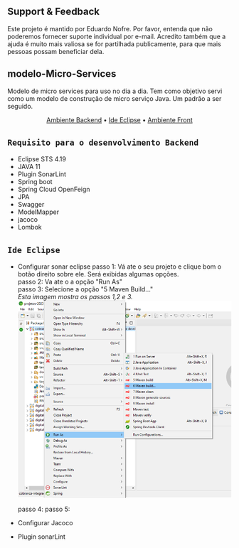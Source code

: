 ## Support & Feedback<BR>
Este projeto é mantido por Eduardo Nofre. Por favor, entenda que não poderemos fornecer suporte individual por e-mail. Acredito também que a ajuda é muito mais valiosa se for partilhada publicamente, para que mais pessoas possam beneficiar dela.

## modelo-Micro-Services
Modelo de micro services para uso no dia  a dia.
Tem como objetivo servi como um modelo de construção de micro serviço Java. Um padrão a ser seguido.

<p align="center">
   <a href="#ambiente-dev-backend">Ambiente Backend</a> •
   <a href="#infra-estrutura-aws">Ide Eclipse</a> •
  <a href="#ambiente-dev-front">Ambiente Front</a>
</p>

## `Requisito para o desenvolvimento Backend`
- Eclipse STS 4.19
- JAVA 11 
- Plugin SonarLint
- Spring boot 
- Spring Cloud OpenFeign
- JPA
- Swagger 
- ModelMapper 
- jacoco 
- Lombok

## `Ide Eclipse`
- Configurar sonar eclipse
     passo 1: Vá ate o seu projeto e clique bom o botão direito sobre ele. Será exibidas algumas opções.<br>
     passo 2: Va ate o a opção "Run As"<br>
     passo 3: Selecione a opção "5 Maven Build..."<br>
     *Esta imagem mostra os passos 1,2 e 3.*  <br>
      ![sonar](sonar.png)

     passo 4:
     passo 5:
  
- Configurar Jacoco
- Plugin sonarLint
